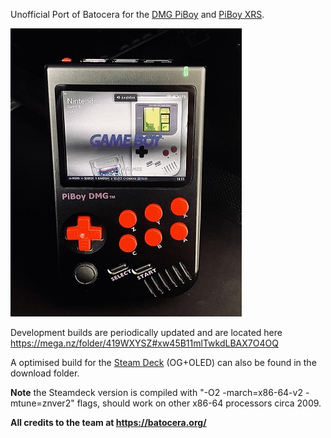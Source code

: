 Unofficial Port of Batocera for the [DMG PiBoy](https://experimentalpi.com/PiBoy-DMG--Kit_p_18.html) and [PiBoy XRS](https://experimentalpi.com/PiBoy-DMG--Kit_p_18.html).

![batocera.piboy logo](https://raw.githubusercontent.com/Hancock33/batocera.piboy/master/.github/logo.jpg)

Development builds are periodically updated and are located here https://mega.nz/folder/419WXYSZ#xw45B11mlTwkdLBAX7O4OQ

A optimised build for the [Steam Deck](https://www.steamdeck.com/en/) (OG+OLED) can also be found in the download folder.

**Note** the Steamdeck version is compiled with "-O2 -march=x86-64-v2 -mtune=znver2" flags, should work on other x86-64 processors circa 2009.

**All credits to the team at https://batocera.org/**